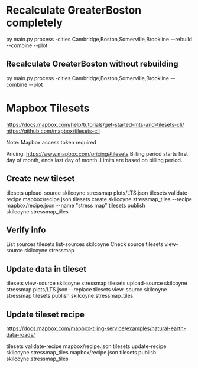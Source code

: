 # Recalculate GreaterBoston completely
py main.py process -cities Cambridge,Boston,Somerville,Brookline --rebuild --combine --plot

## Recalculate GreaterBoston without rebuilding 
<!-- delete *_4_all_lts.csv for cites wanting local rebuild -->
py main.py process -cities Cambridge,Boston,Somerville,Brookline --combine --plot

# Mapbox Tilesets
https://docs.mapbox.com/help/tutorials/get-started-mts-and-tilesets-cli/
https://github.com/mapbox/tilesets-cli

Note: Mapbox access token required 

Pricing: https://www.mapbox.com/pricing#tilesets
Billing period starts first day of month, ends last day of month. 
Limits are based on billing period.

## Create new tileset
tilesets upload-source skilcoyne stressmap plots/LTS.json
tilesets validate-recipe mapbox/recipe.json
tilesets create skilcoyne.stressmap_tiles --recipe mapbox/recipe.json --name "stress map"
tilesets publish skilcoyne.stressmap_tiles

## Verify info
List sources
    tilesets list-sources skilcoyne
Check source
    tilesets view-source skilcoyne stressmap

## Update data in tileset
tilesets view-source skilcoyne stressmap
tilesets upload-source skilcoyne stressmap plots/LTS.json --replace
tilesets view-source skilcoyne stressmap
tilesets publish skilcoyne.stressmap_tiles

## Update tileset recipe
https://docs.mapbox.com/mapbox-tiling-service/examples/natural-earth-data-roads/

tilesets validate-recipe mapbox/recipe.json
tilesets update-recipe skilcoyne.stressmap_tiles mapbox/recipe.json
tilesets publish skilcoyne.stressmap_tiles